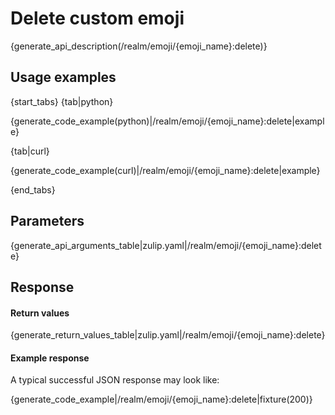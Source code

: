 # Delete custom emoji

{generate_api_description(/realm/emoji/{emoji_name}:delete)}

## Usage examples

{start_tabs}
{tab|python}

{generate_code_example(python)|/realm/emoji/{emoji_name}:delete|example}

{tab|curl}

{generate_code_example(curl)|/realm/emoji/{emoji_name}:delete|example}

{end_tabs}

## Parameters

{generate_api_arguments_table|zulip.yaml|/realm/emoji/{emoji_name}:delete}

## Response

#### Return values

{generate_return_values_table|zulip.yaml|/realm/emoji/{emoji_name}:delete}


#### Example response

A typical successful JSON response may look like:

{generate_code_example|/realm/emoji/{emoji_name}:delete|fixture(200)}
